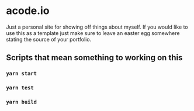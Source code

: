 # acode.io
Just a personal site for showing off things about myself. If you would like to use this as a template just make sure to leave an easter egg somewhere stating the source of your portfolio.

## Scripts that mean something to working on this
### `yarn start`
### `yarn test`
### `yarn build`